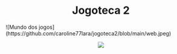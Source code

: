 <h1 align="center"> Jogoteca 2 </h1>
![Mundo dos jogos](https://github.com/caroline77lara/jogoteca2/blob/main/web.jpeg)
<p align="center">
<img src="http://img.shields.io/static/v1?label=STATUS&message=EM%20DESENVOLVIMENTO&color=GREEN&style=for-the-badge"/>
</p>
